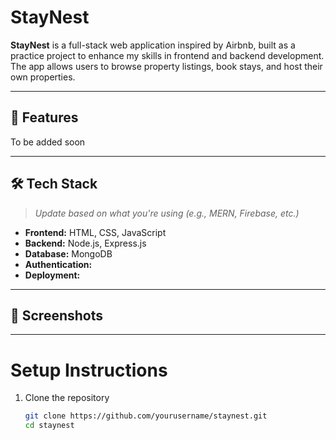 # StayNest 

**StayNest** is a full-stack web application inspired by Airbnb, built as a practice project to enhance my skills in frontend and backend development. The app allows users to browse property listings, book stays, and host their own properties.

---

## 🚀 Features

To be added soon

---

## 🛠️ Tech Stack

> _Update based on what you're using (e.g., MERN, Firebase, etc.)_

- **Frontend:** HTML, CSS, JavaScript 
- **Backend:** Node.js, Express.js
- **Database:** MongoDB 
- **Authentication:** 
- **Deployment:** 

---

## 📸 Screenshots



---

# Setup Instructions

1. Clone the repository
   ```bash
   git clone https://github.com/yourusername/staynest.git
   cd staynest
